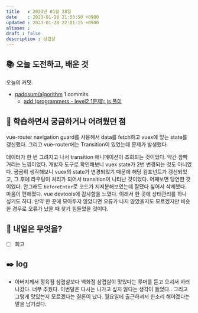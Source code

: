 ```yaml
---
title   : 2023년 01월 28일 
date    : 2023-01-28 21:53:50 +0900
updated : 2023-01-28 22:01:15 +0900
aliases : 
draft : false
description : 삼겹살
---
```

## 📚 오늘 도전하고, 배운 것
<!-- commit -->
오늘의 커밋.
- [padosum/algorithm](https://github.com/padosum/algorithm) 1 commits
  - [add (programmers - level2 1문제): js 풀이](https://github.com/padosum/algorithm/commit/45a9279051119979c531719cb4734f90b2a3758a)
<!-- commitstop -->

## 🤔 학습하면서 궁금하거나 어려웠던 점

vue-router navigation guard를 사용해서 data를 fetch하고 vuex에 있는 state를 갱신했다. 그리고 vue-router에는 Transition이 있었는데 문제가 발생했다.

데이터가 한 번 그려지고 나서 transition 애니메이션이 조회되는 것이었다. 약간 깜빡거리는 느낌이었다. 개발자 도구로 확인해보니 vuex state가 2번 변경되는 것도 아니었다. 곰곰히 생각해보니 vuex의 state가 변경되었기 때문에 해당 컴포넌트가 갱신되었고, 그 후에 라우팅이 처리가 되어서 transition이 나타난 것이었다. 어쨰보면 당연한 것이었다. 
안그래도 `beforeEnter`로 코드가 지저분해보였는데 잘됐다 싶어서 삭제했다. 마음이 편해졌다. vue devtools에 감사함을 느꼈다. 이래서 한 곳에 상태관리를 하나 싶기도 하다. 만약 한 곳에 모아두지 않았다면 오류가 나지 않았을지도 모르겠지만 비슷한 경우로 오류가 났을 때 찾기 힘들었을 것이다.

## 🌅 내일은 무엇을?
- [ ] 회고

## ✒️ log
- 아버지께서 정육점 삼겹살보다 백화점 삼겹살이 맛있다는 루머를 듣고 오셔서 사러 나갔다. 너무 추웠다. 이번달은 다시는 나가고 싶지 않다는 생각이 들었다.. 그리고 그렇게 맛있는지 모르겠다는 결론이 났다. 월요일에 출근하셔서 한소리 해야겠다는 말을 남기셨다.
